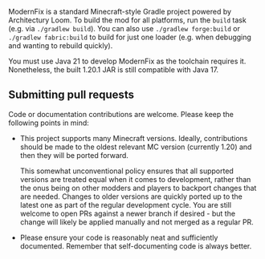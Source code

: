 ModernFix is a standard Minecraft-style Gradle project powered by Architectury Loom. To build the mod for all platforms,
run the `build` task (e.g. via `./gradlew build`). You can also use `./gradlew forge:build` or `./gradlew fabric:build`
to build for just one loader (e.g. when debugging and wanting to rebuild quickly).

You must use Java 21 to develop ModernFix as the toolchain requires it. Nonetheless, the built 1.20.1 JAR is still
compatible with Java 17.

## Submitting pull requests

Code or documentation contributions are welcome. Please keep the following points in mind:

* This project supports many Minecraft versions. Ideally, contributions should be made to the oldest relevant MC version (currently 1.20)
  and then they will be ported forward.

  This somewhat unconventional policy ensures that all supported versions are treated equal when it comes to development,
rather than the onus being on other modders and players to backport changes that are needed. Changes to older versions are
quickly ported up to the latest one as part of the regular development cycle. You are still welcome to open PRs against
a newer branch if desired - but the change will likely be applied manually and not merged as a regular PR.

* Please ensure your code is reasonably neat and sufficiently documented. Remember that self-documenting code is always
better.

